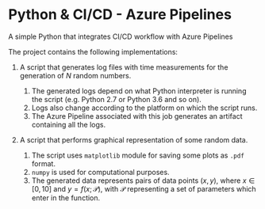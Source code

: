 # Python & CI/CD - Azure Pipelines
A simple Python that integrates CI/CD workflow with Azure Pipelines

The project contains the following implementations:

1. A script that generates log files with time measurements for the generation of $N$ random numbers.
   1. The generated logs depend on what Python interpreter is running the script (e.g. Python 2.7 or Python 3.6 and so on).
   2. Logs also change according to the platform on which the script runs.
   3. The Azure Pipeline associated with this job generates an artifact containing all the logs.

2. A script that performs graphical representation of some random data.
   1. The script uses `matplotlib` module for saving some plots as `.pdf` format.
   2. `numpy` is used for computational purposes.
   3. The generated data represents pairs of data points $(x,y)$, where $x\in[0,10]$ and $y=f(x;\mathcal{P})$, with $\mathcal{P}$ representing a set of parameters which enter in the function.
